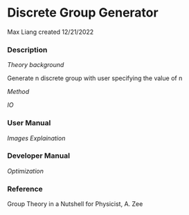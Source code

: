 # Discrete Group Generator
Max Liang
created 12/21/2022
### Description
*Theory background*

Generate n discrete group with user specifying the value of n

*Method*

*IO*

### User Manual
*Images*
*Explaination*

### Developer Manual
*Optimization*


### Reference
Group Theory in a Nutshell for Physicist, A. Zee
